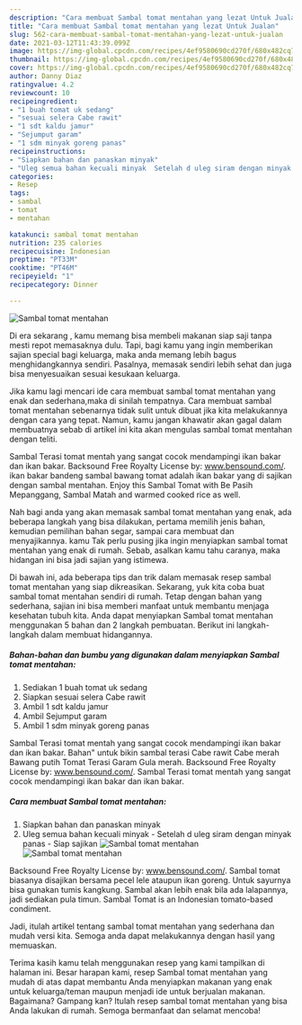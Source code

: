 ```yaml
---
description: "Cara membuat Sambal tomat mentahan yang lezat Untuk Jualan"
title: "Cara membuat Sambal tomat mentahan yang lezat Untuk Jualan"
slug: 562-cara-membuat-sambal-tomat-mentahan-yang-lezat-untuk-jualan
date: 2021-03-12T11:43:39.099Z
image: https://img-global.cpcdn.com/recipes/4ef9580690cd270f/680x482cq70/sambal-tomat-mentahan-foto-resep-utama.jpg
thumbnail: https://img-global.cpcdn.com/recipes/4ef9580690cd270f/680x482cq70/sambal-tomat-mentahan-foto-resep-utama.jpg
cover: https://img-global.cpcdn.com/recipes/4ef9580690cd270f/680x482cq70/sambal-tomat-mentahan-foto-resep-utama.jpg
author: Danny Diaz
ratingvalue: 4.2
reviewcount: 10
recipeingredient:
- "1 buah tomat uk sedang"
- "sesuai selera Cabe rawit"
- "1 sdt kaldu jamur"
- "Sejumput garam"
- "1 sdm minyak goreng panas"
recipeinstructions:
- "Siapkan bahan dan panaskan minyak"
- "Uleg semua bahan kecuali minyak  Setelah d uleg siram dengan minyak panas  Siap sajikan"
categories:
- Resep
tags:
- sambal
- tomat
- mentahan

katakunci: sambal tomat mentahan 
nutrition: 235 calories
recipecuisine: Indonesian
preptime: "PT33M"
cooktime: "PT46M"
recipeyield: "1"
recipecategory: Dinner

---
```



![Sambal tomat mentahan](https://img-global.cpcdn.com/recipes/4ef9580690cd270f/680x482cq70/sambal-tomat-mentahan-foto-resep-utama.jpg)

Di era  sekarang , kamu memang bisa membeli makanan siap saji tanpa mesti repot memasaknya dulu. Tapi, bagi kamu yang ingin memberikan sajian special bagi keluarga, maka anda memang lebih bagus menghidangkannya sendiri. Pasalnya, memasak sendiri lebih sehat dan juga bisa menyesuaikan sesuai kesukaan keluarga.

Jika kamu lagi mencari ide cara membuat sambal tomat mentahan yang enak dan sederhana,maka di sinilah tempatnya. Cara membuat sambal tomat mentahan  sebenarnya tidak sulit untuk dibuat jika kita melakukannya dengan cara yang tepat. Namun, kamu jangan khawatir akan gagal dalam membuatnya 
sebab di artikel ini kita akan mengulas sambal tomat mentahan dengan teliti.  

Sambal Terasi tomat mentah yang sangat cocok mendampingi ikan bakar dan ikan bakar. Backsound Free Royalty License by: www.bensound.com/. ikan bakar bandeng sambal bawang tomat adalah ikan bakar yang di sajikan dengan sambal mentahan. Enjoy this Sambal Tomat with Be Pasih Mepanggang, Sambal Matah and warmed cooked rice as well.

Nah bagi anda yang akan memasak sambal tomat mentahan yang enak, ada beberapa langkah yang bisa dilakukan, pertama memilih jenis bahan, kemudian pemilihan bahan segar, sampai cara membuat dan menyajikannya. kamu Tak perlu pusing jika ingin menyiapkan sambal tomat mentahan yang enak di rumah. Sebab, asalkan kamu  tahu caranya, maka hidangan ini bisa jadi sajian yang istimewa.

Di bawah ini, ada beberapa tips dan trik dalam memasak resep sambal tomat mentahan yang siap dikreasikan. Sekarang, yuk kita coba buat sambal tomat mentahan sendiri di rumah. Tetap dengan bahan yang sederhana, sajian ini bisa memberi manfaat untuk membantu menjaga kesehatan tubuh kita. Anda dapat menyiapkan Sambal tomat mentahan menggunakan 5 bahan dan 2 langkah pembuatan. Berikut ini langkah-langkah dalam membuat hidangannya.

<!--inarticleads1-->

##### Bahan-bahan dan bumbu yang digunakan dalam menyiapkan Sambal tomat mentahan:

1. Sediakan 1 buah tomat uk sedang
1. Siapkan sesuai selera Cabe rawit
1. Ambil 1 sdt kaldu jamur
1. Ambil Sejumput garam
1. Ambil 1 sdm minyak goreng panas


Sambal Terasi tomat mentah yang sangat cocok mendampingi ikan bakar dan ikan bakar. Bahan&#34; untuk bikin sambal terasi Cabe rawit Cabe merah Bawang putih Tomat Terasi Garam Gula merah. Backsound Free Royalty License by: www.bensound.com/. Sambal Terasi tomat mentah yang sangat cocok mendampingi ikan bakar dan ikan bakar. 

<!--inarticleads2-->

##### Cara membuat Sambal tomat mentahan:

1. Siapkan bahan dan panaskan minyak
1. Uleg semua bahan kecuali minyak  - Setelah d uleg siram dengan minyak panas  - Siap sajikan
<img src="https://img-global.cpcdn.com/steps/5fe3ce8626dc9aeb/160x128cq70/sambal-tomat-mentahan-langkah-memasak-2-foto.jpg" alt="Sambal tomat mentahan"><img src="https://img-global.cpcdn.com/steps/363c8dc4ce468764/160x128cq70/sambal-tomat-mentahan-langkah-memasak-2-foto.jpg" alt="Sambal tomat mentahan">

Backsound Free Royalty License by: www.bensound.com/. Sambal tomat biasanya disajikan bersama pecel lele ataupun ikan goreng. Untuk sayurnya bisa gunakan tumis kangkung. Sambal akan lebih enak bila ada lalapannya, jadi sediakan pula timun. Sambal Tomat is an Indonesian tomato-based condiment. 

Jadi, itulah artikel tentang  sambal tomat mentahan  yang sederhana dan mudah versi kita. Semoga anda dapat melakukannya dengan hasil yang memuaskan. 

Terima kasih kamu telah menggunakan resep yang kami tampilkan di halaman ini. Besar harapan kami, resep  Sambal tomat mentahan yang mudah di atas dapat membantu Anda menyiapkan makanan yang enak untuk keluarga/teman maupun menjadi ide untuk berjualan makanan. Bagaimana? Gampang kan? Itulah resep sambal tomat mentahan yang bisa Anda lakukan di rumah. Semoga bermanfaat dan selamat mencoba!

